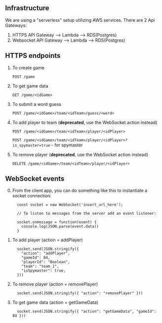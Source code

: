 ## Infrastructure

We are using a "serverless" setup utilizing AWS services. There are 2 Api Gateways:

1) HTTPS API Gateway --> Lambda --> RDS(Postgres)
2) Websocket API Gateway --> Lambda --> RDS(Postgres)

## HTTPS endpoints

  1. To create game
      
      `POST /game`
      
  2. To get game data
  
      `GET /game/<idGame>`
      
  3. To submit a word guess
  
      `POST /game/<idGame>/team/<idTeam>/guess/<word>`
      
  4. To add player to team (**deprecated**, use the WebSocket action instead)
  
      `POST /game/<idGame>/team/<idTeam>/player/<idPlayer>`
      
      `POST /game/<idGame>/team/<idTeam>/player/<idPlayer>?is_spymaster=true` - for spymaster
  
  5. To remove player (**deprecated**, use the WebSocket action instead)
  
      `DELETE /game/<idGame>/team/<idTeam>/player/<idPlayer>`
      

## WebSocket events

  0. From the client app, you can do something like this to instantiate a socket connection:
  
      ```
        const socket = new WebSocket('insert_url_here');
        
        // To listen to messages from the server add an event listener:
        
        socket.onmessage = function(event) {
          console.log(JSON.parse(event.data))
        }
      ```

  1. To add player (action = addPlayer)
      
      ```
        socket.send(JSON.stringify({
          "action": "addPlayer", 
          "gameId": 84,
          "playerId": "Boolean",
          "team": "team_1",
          "isSpymaster": true,
        }))  
      ```
  
  2. To remove player (action = removePlayer)
  
      ```
        socket.send(JSON.stringify({ "action": "removePlayer" }))  
      ```
      
  3. To get game data (action = getGameData)
  
      ```
        socket.send(JSON.stringify({ "action": "getGameData", "gameId": 84 }))  
      ```
